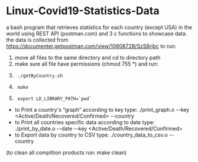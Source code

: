# Linux-Covid19-Statistics-Data
a bash program that retrieves statistics for each country (except USA) in the world using REST API (postman.com) and 3 c functions to showcase data.
the data is collected from https://documenter.getpostman.com/view/10808728/SzS8rjbc
to run:

1. move all files to the same directory and cd to directory path
2. make sure all file have permissions (chmod 755 *) and run: 
3.      ./getByCountry.sh
4.      make
5.      export LD_LIBRARY_PATH=`pwd`

- to Print a country's “graph” according to key type:  ./print_graph.o --key <Active/Death/Recovered/Confirmed> --country <country name>
- to Print all countries specific data according to date type: ./print_by_date.o --date <yyyy-MM-dd> --key <Active/Death/Recovered/Confirmed>
- to Export data by country to CSV type: ./country_data_to_csv.o --country <country name>
  
(to clean all compiltion products run: make clean)
